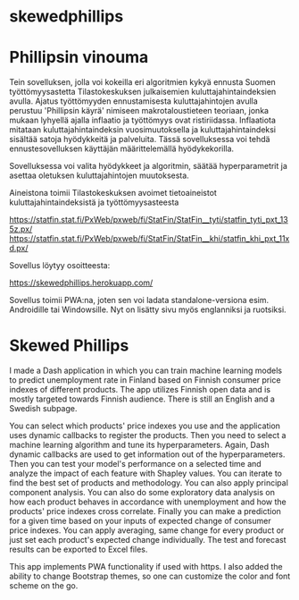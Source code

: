 # skewedphillips

# Phillipsin vinouma

Tein sovelluksen, jolla voi kokeilla eri algoritmien kykyä ennusta Suomen työttömyysastetta Tilastokeskuksen julkaisemien kuluttajahintaindeksien avulla. Ajatus työttömyyden ennustamisesta kuluttajahintojen avulla perustuu 'Phillipsin käyrä' nimiseen makrotaloustieteen teoriaan, jonka mukaan lyhyellä ajalla inflaatio ja työttömyys ovat ristiriidassa. Inflaatiota mitataan kuluttajahintaindeksin vuosimuutoksella ja kuluttajahintaindeksi sisältää satoja hyödykkeitä ja palveluita. Tässä sovelluksessa voi tehdä ennustesovelluksen käyttäjän määrittelemällä hyödykekorilla.

Sovelluksessa voi valita hyödykkeet ja algoritmin, säätää hyperparametrit ja asettaa oletuksen kuluttajahintojen muutoksesta.

Aineistona toimii Tilastokeskuksen avoimet tietoaineistot kuluttajahintaindeksistä ja työttömyysasteesta

https://statfin.stat.fi/PxWeb/pxweb/fi/StatFin/StatFin__tyti/statfin_tyti_pxt_135z.px/
https://statfin.stat.fi/PxWeb/pxweb/fi/StatFin/StatFin__khi/statfin_khi_pxt_11xd.px/

Sovellus löytyy osoitteesta: 

https://skewedphillips.herokuapp.com/

Sovellus toimii PWA:na, joten sen voi ladata standalone-versiona esim. Androidille tai Windowsille. Nyt on lisätty sivu myös englanniksi ja ruotsiksi.

# Skewed Phillips

I made a Dash application in which you can train machine learning models to predict unemployment rate in Finland based on Finnish consumer price indexes of different products. The app utilizes Finnish open data and is mostly targeted towards Finnish audience. There is still an English and a Swedish subpage.

You can select which products' price indexes you use and the application uses dynamic callbacks to register the products. Then you need to select a machine learning algorithm and tune its hyperparameters. Again, Dash dynamic callbacks are used to get information out of the hyperparameters. Then you can test your model's performance on a selected time and analyze the impact of each feature with Shapley values. You can iterate to find the best set of products and methodology. You can also apply principal component analysis. You can also do some exploratory data analysis on how each product behaves in accordance with unemployment and how the products' price indexes cross correlate. Finally you can make a prediction for a given time based on your inputs of expected change of consumer price indexes. You can apply averaging, same change for every product or just set each product's expected change individually. The test and forecast results can be exported to Excel files.

This app implements PWA functionality if used with https. I also added the ability to change Bootstrap themes, so one can customize the color and font scheme on the go.
